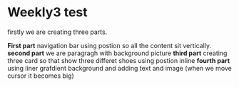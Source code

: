 # Weekly3 test 

firstly we are creating three parts.

**First part** navigation bar using postion so all the content sit vertically.
**second part** we are paragragh with background picture
**third part** creating three card so that show three differet shoes using postion inline
**fourth part** using liner grafdient background and adding text and image (when we move cursor it becomes big)

